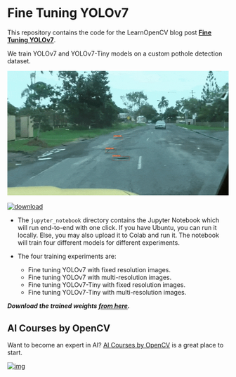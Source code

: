 # Fine Tuning YOLOv7



This repository contains the code for the LearnOpenCV blog post **[Fine Tuning YOLOv7](https://learnopencv.com/fine-tuning-yolov7-on-custom-dataset/)**.

We train YOLOv7 and YOLOv7-Tiny models on a custom pothole detection dataset.

![](media/pothole-gif-1.gif)

[<img src="https://learnopencv.com/wp-content/uploads/2022/07/download-button-e1657285155454.png" alt="download" width="200">](https://www.dropbox.com/scl/fo/1u40tzk7u3dzh6kesp0pe/h?dl=1&rlkey=5s5cfcyy950ht4a16d97jkae9)


- The `jupyter_notebook` directory contains the Jupyter Notebook which will run end-to-end with one click. If you have Ubuntu, you can run it locally. Else, you may also upload it to Colab and run it. The notebook will train four different models for different experiments.

- The four training experiments are:
  - Fine tuning YOLOv7 with fixed resolution images.
  - Fine tuning YOLOv7 with multi-resolution images.
  - Fine tuning YOLOv7-Tiny with fixed resolution images.
  - Fine tuning YOLOv7-Tiny with multi-resolution images.

***Download the trained weights [from here](https://drive.google.com/file/d/1Bi9b-1Zucxah_aUDdqO-NjCQLHaomzFR/view?usp=sharing).***

## AI Courses by OpenCV

Want to become an expert in AI? [AI Courses by OpenCV](https://opencv.org/courses/) is a great place to start.

[![img](https://learnopencv.com/wp-content/uploads/2023/01/AI-Courses-By-OpenCV-Github.png)](https://opencv.org/courses/)